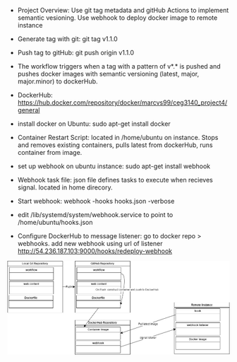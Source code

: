 - Project Overview: Use git tag metadata and gitHub Actions to implement semantic vesioning. Use webhook to deploy docker image to remote instance

- Generate tag with git: git tag v1.1.0

- Push tag to gitHub: git push origin v1.1.0

- The workflow triggers when a tag with a pattern of v*.* is pushed and pushes docker images with semantic versioning (latest, major, major.minor) to dockerHub.

- DockerHub: https://hub.docker.com/repository/docker/marcvs99/ceg3140_project4/general

- install docker on Ubuntu: sudo apt-get install docker

- Container Restart Script: located in /home/ubuntu on instance. Stops and removes existing containers, pulls latest from dockerHub, runs container from image.

- set up webhook on ubuntu instance: sudo apt-get install webhook

- Webhook task file: json file defines tasks to execute when recieves signal. located in home direcory.

- Start webhook: webhook -hooks hooks.json -verbose

- edit /lib/systemd/system/webhook.service to point to /home/ubuntu/hooks.json

- Configure DockerHub to message listener: go to docker repo > webhooks. add new webhook using url of listener http://54.236.187.103:9000/hooks/redeploy-webhook

![Continuous Deployment Diagram](Images/CD.jpg)
